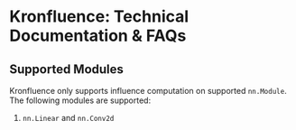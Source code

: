 # Kronfluence: Technical Documentation & FAQs

## Supported Modules

Kronfluence only supports influence computation on supported `nn.Module`. The following modules are supported:
1. `nn.Linear` and `nn.Conv2d`

